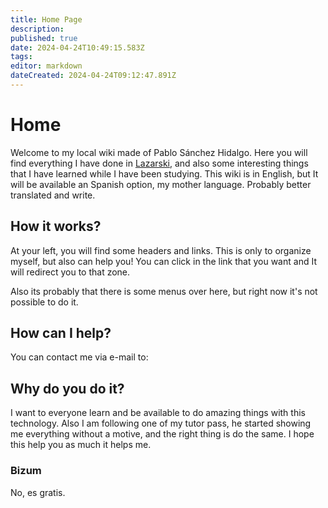 ```yaml
---
title: Home Page
description: 
published: true
date: 2024-04-24T10:49:15.583Z
tags: 
editor: markdown
dateCreated: 2024-04-24T09:12:47.891Z
---
```


# Home
Welcome to my local wiki made of Pablo Sánchez Hidalgo. Here you will find everything I have done in [Lazarski](https://www.lazarski.pl/en), and also some interesting things that I have learned while I have been studying.
This wiki is in English, but It will be available an Spanish option, my mother language. Probably better translated and write.

## How it works?
At your left, you will find some headers and links. This is only to organize myself, but also can help you! You can click in the link that you want and It will redirect you to that zone. 

Also its probably that there is some menus over here, but right now it's not possible to do it.

## How can I help?
You can contact me via e-mail to:

## Why do you do it?
I want to everyone learn and be available to do amazing things with this technology. Also I am following one of my tutor pass, he started showing me everything without a motive, and the right thing is do the same. I hope this help you as much it helps me.

### Bizum
No, es gratis.
